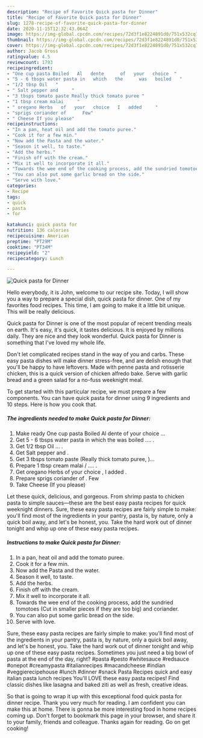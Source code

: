 ```yaml
---
description: "Recipe of Favorite Quick pasta for Dinner"
title: "Recipe of Favorite Quick pasta for Dinner"
slug: 1278-recipe-of-favorite-quick-pasta-for-dinner
date: 2020-11-15T12:32:43.064Z
image: https://img-global.cpcdn.com/recipes/72d3f1e8224891d0/751x532cq70/quick-pasta-for-dinner-recipe-main-photo.jpg
thumbnail: https://img-global.cpcdn.com/recipes/72d3f1e8224891d0/751x532cq70/quick-pasta-for-dinner-recipe-main-photo.jpg
cover: https://img-global.cpcdn.com/recipes/72d3f1e8224891d0/751x532cq70/quick-pasta-for-dinner-recipe-main-photo.jpg
author: Jacob Gross
ratingvalue: 4.5
reviewcount: 1793
recipeingredient:
- "One cup pasta Boiled   Al   dente      of   your   choice  "
- "5 - 6 tbsps water pasta in   which   the      was   boiled   "
- "1/2 tbsp Oil   "
- " Salt pepper and     "
- "3 tbsps tomato paste Really thick tomato puree "
- "1 tbsp cream malai     "
- " oregano Herbs   of   your   choice   I   added     "
- "sprigs coriander of      Few"
- " Cheese If you please"
recipeinstructions:
- "In a pan, heat oil and add the tomato puree."
- "Cook it for a few min."
- "Now add the Pasta and the water."
- "Season it well, to taste."
- "Add the herbs."
- "Finish off with the cream."
- "Mix it well to incorporate it all."
- "Towards the wee end of the cooking process, add the sundried tomotoes (Cut in smaller pieces if they are too big) and coriander."
- "You can also put some garlic bread on the side."
- "Serve with love."
categories:
- Recipe
tags:
- quick
- pasta
- for

katakunci: quick pasta for 
nutrition: 136 calories
recipecuisine: American
preptime: "PT29M"
cooktime: "PT34M"
recipeyield: "2"
recipecategory: Lunch

---
```



![Quick pasta for Dinner](https://img-global.cpcdn.com/recipes/72d3f1e8224891d0/751x532cq70/quick-pasta-for-dinner-recipe-main-photo.jpg)

Hello everybody, it is John, welcome to our recipe site. Today, I will show you a way to prepare a special dish, quick pasta for dinner. One of my favorites food recipes. This time, I am going to make it a little bit unique. This will be really delicious.

Quick pasta for Dinner is one of the most popular of recent trending meals on earth. It's easy, it's quick, it tastes delicious. It is enjoyed by millions daily. They are nice and they look wonderful. Quick pasta for Dinner is something that I've loved my whole life.

Don&#39;t let complicated recipes stand in the way of you and carbs. These easy pasta dishes will make dinner stress-free, and are delish enough that you&#39;ll be happy to have leftovers. Made with penne pasta and rotisserie chicken, this is a quick version of chicken alfredo bake. Serve with garlic bread and a green salad for a no-fuss weeknight meal.


To get started with this particular recipe, we must prepare a few components. You can have quick pasta for dinner using 9 ingredients and 10 steps. Here is how you cook that.

<!--inarticleads1-->

##### The ingredients needed to make Quick pasta for Dinner:

1. Make ready One cup pasta Boiled   Al   dente      of   your   choice  ...
1. Get 5 - 6 tbsps water pasta in   which   the      was   boiled  .... .
1. Get 1/2 tbsp Oil  ... .
1. Get  Salt pepper and     .
1. Get 3 tbsps tomato paste (Really thick tomato puree, )...
1. Prepare 1 tbsp cream malai /   .... .
1. Get  oregano Herbs   of   your   choice ,  I   added     .
1. Prepare sprigs coriander of  .    Few
1. Take  Cheese (If you please)


Let these quick, delicious, and gorgeous. From shrimp pasta to chicken pasta to simple sauces—these are the best easy pasta recipes for quick weeknight dinners. Sure, these easy pasta recipes are fairly simple to make: you&#39;ll find most of the ingredients in your pantry, pasta is, by nature, only a quick boil away, and let&#39;s be honest, you. Take the hard work out of dinner tonight and whip up one of these easy pasta recipes. 

<!--inarticleads2-->

##### Instructions to make Quick pasta for Dinner:

1. In a pan, heat oil and add the tomato puree.
1. Cook it for a few min.
1. Now add the Pasta and the water.
1. Season it well, to taste.
1. Add the herbs.
1. Finish off with the cream.
1. Mix it well to incorporate it all.
1. Towards the wee end of the cooking process, add the sundried tomotoes (Cut in smaller pieces if they are too big) and coriander.
1. You can also put some garlic bread on the side.
1. Serve with love.


Sure, these easy pasta recipes are fairly simple to make: you&#39;ll find most of the ingredients in your pantry, pasta is, by nature, only a quick boil away, and let&#39;s be honest, you. Take the hard work out of dinner tonight and whip up one of these easy pasta recipes. Sometimes you just need a big bowl of pasta at the end of the day, right? #pasta #pesto #whitesauce #redsauce #onepot #creamypasta #italianrecipes #macandcheese #indian #veggierecipehouse #lunch #dinner #snack Pasta Recipes quick and easy italian pasta lunch recipes You&#39;ll LOVE these easy pasta recipes! Find classic dishes like lasagna and baked ziti as well as fresh, creative ideas. 

So that is going to wrap it up with this exceptional food quick pasta for dinner recipe. Thank you very much for reading. I am confident you can make this at home. There is gonna be more interesting food in home recipes coming up. Don't forget to bookmark this page in your browser, and share it to your family, friends and colleague. Thanks again for reading. Go on get cooking!
